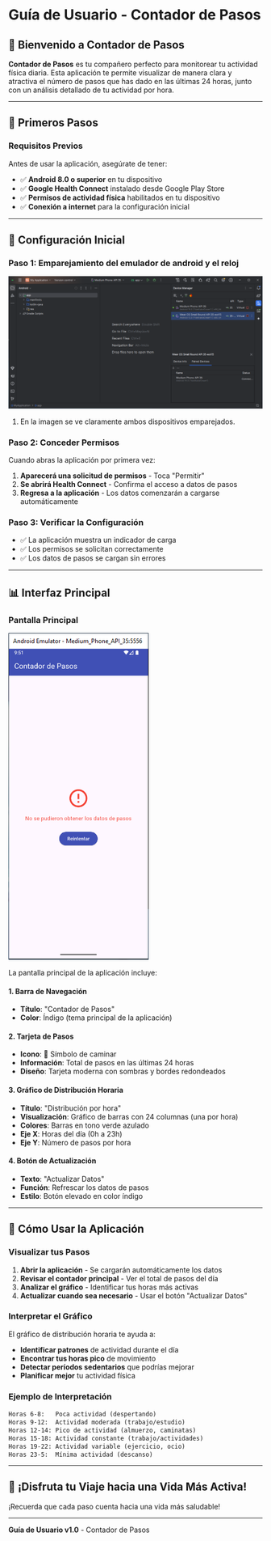 # Guía de Usuario - Contador de Pasos

## 📱 Bienvenido a Contador de Pasos

**Contador de Pasos** es tu compañero perfecto para monitorear tu actividad física diaria. Esta aplicación te permite visualizar de manera clara y atractiva el número de pasos que has dado en las últimas 24 horas, junto con un análisis detallado de tu actividad por hora.

---

## 🚀 Primeros Pasos

### Requisitos Previos

Antes de usar la aplicación, asegúrate de tener:

- ✅ **Android 8.0 o superior** en tu dispositivo
- ✅ **Google Health Connect** instalado desde Google Play Store
- ✅ **Permisos de actividad física** habilitados en tu dispositivo
- ✅ **Conexión a internet** para la configuración inicial


---

## 🔧 Configuración Inicial

### Paso 1: Emparejamiento del emulador de android y el reloj

![Configuración de Health Connect](capturas/reloj%20y%20emulador%20emparejados.PNG)

1. En la imagen se ve claramente ambos dispositivos emparejados.

### Paso 2: Conceder Permisos

Cuando abras la aplicación por primera vez:

1. **Aparecerá una solicitud de permisos** - Toca "Permitir"
2. **Se abrirá Health Connect** - Confirma el acceso a datos de pasos
3. **Regresa a la aplicación** - Los datos comenzarán a cargarse automáticamente

### Paso 3: Verificar la Configuración

- ✅ La aplicación muestra un indicador de carga
- ✅ Los permisos se solicitan correctamente
- ✅ Los datos de pasos se cargan sin errores

---

## 📊 Interfaz Principal

### Pantalla Principal

![Pantalla Principal](capturas/Pantalla%20contador%20de%20pasos.PNG)

La pantalla principal de la aplicación incluye:

#### 1. **Barra de Navegación**
- **Título**: "Contador de Pasos"
- **Color**: Índigo (tema principal de la aplicación)

#### 2. **Tarjeta de Pasos**
- **Icono**: 👟 Símbolo de caminar
- **Información**: Total de pasos en las últimas 24 horas
- **Diseño**: Tarjeta moderna con sombras y bordes redondeados

#### 3. **Gráfico de Distribución Horaria**
- **Título**: "Distribución por hora"
- **Visualización**: Gráfico de barras con 24 columnas (una por hora)
- **Colores**: Barras en tono verde azulado
- **Eje X**: Horas del día (0h a 23h)
- **Eje Y**: Número de pasos por hora

#### 4. **Botón de Actualización**
- **Texto**: "Actualizar Datos"
- **Función**: Refrescar los datos de pasos
- **Estilo**: Botón elevado en color índigo

---

## 🎯 Cómo Usar la Aplicación

### Visualizar tus Pasos

1. **Abrir la aplicación** - Se cargarán automáticamente los datos
2. **Revisar el contador principal** - Ver el total de pasos del día
3. **Analizar el gráfico** - Identificar tus horas más activas
4. **Actualizar cuando sea necesario** - Usar el botón "Actualizar Datos"

### Interpretar el Gráfico

El gráfico de distribución horaria te ayuda a:

- **Identificar patrones** de actividad durante el día
- **Encontrar tus horas pico** de movimiento
- **Detectar períodos sedentarios** que podrías mejorar
- **Planificar mejor** tu actividad física

### Ejemplo de Interpretación

```
Horas 6-8:   Poca actividad (despertando)
Horas 9-12:  Actividad moderada (trabajo/estudio)
Horas 12-14: Pico de actividad (almuerzo, caminatas)
Horas 15-18: Actividad constante (trabajo/actividades)
Horas 19-22: Actividad variable (ejercicio, ocio)
Horas 23-5:  Mínima actividad (descanso)
```

---


## 🎉 ¡Disfruta tu Viaje hacia una Vida Más Activa!


¡Recuerda que cada paso cuenta hacia una vida más saludable!

---

**Guía de Usuario v1.0** - Contador de Pasos 
